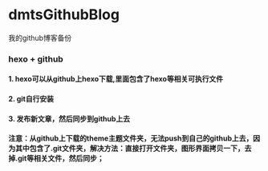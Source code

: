 # dmtsGithubBlog
我的github博客备份


### hexo + github
#### 1. hexo可以从github上hexo下载,里面包含了hexo等相关可执行文件
#### 2. git自行安装
#### 3. 发布新文章，然后同步到github上去

#### 注意：从github上下载的theme主题文件夹，无法push到自己的github上去，因为其中包含了.git文件夹，解决方法：直接打开文件夹，图形界面拷贝一下，去掉.git等相关文件，然后同步；
